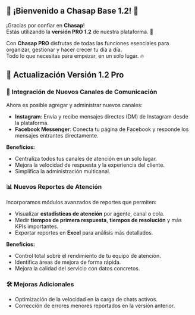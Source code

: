 ## 🎉 ¡Bienvenido a **Chasap Base 1.2**! 🚀

¡Gracias por confiar en **Chasap**!  
Estás utilizando la **versión PRO 1.2** de nuestra plataforma. 🎯

Con **Chasap PRO** disfrutas de todas las funciones esenciales para organizar, gestionar y hacer crecer tu día a día.  
Todo lo que necesitas para empezar, en un solo lugar. 🔥

## 📣 Actualización Versión 1.2 Pro

### 🔗 Integración de Nuevos Canales de Comunicación

Ahora es posible agregar y administrar nuevos canales:

- **Instagram**: Envía y recibe mensajes directos (DM) de Instagram desde la plataforma.
- **Facebook Messenger**: Conecta tu página de Facebook y responde los mensajes entrantes directamente.

**Beneficios:**

- Centraliza todos tus canales de atención en un solo lugar.
- Mejora la velocidad de respuesta y la experiencia del cliente.
- Simplifica la administración multicanal.

### 📊 Nuevos Reportes de Atención

Incorporamos módulos avanzados de reportes que permiten:

- Visualizar **estadísticas de atención** por agente, canal o cola.
- Medir **tiempos de primera respuesta**, **tiempos de resolución** y más KPIs importantes.
- Exportar reportes en **Excel** para análisis más detallados.

**Beneficios:**

- Control total sobre el rendimiento de tu equipo de atención.
- Identifica áreas de mejora de forma rápida.
- Mejora la calidad del servicio con datos concretos.

### 🛠️ Mejoras Adicionales

- Optimización de la velocidad en la carga de chats activos.
- Corrección de errores menores reportados en la versión anterior.


